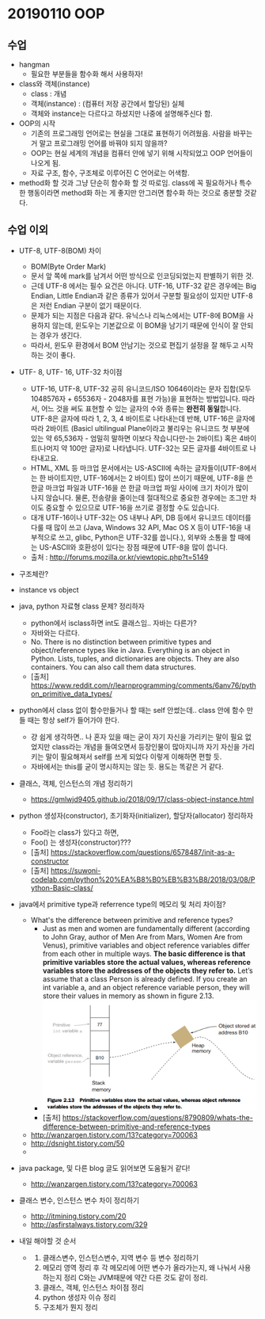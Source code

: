 # 20190110 OOP

## 수업

- hangman
  - 필요한 부분들을 함수화 해서 사용하자!
- class와 객체(instance)
  - class : 개념
  - 객체(instance) : (컴퓨터 저장 공간에서 할당된) 실체
  - 객체와 instance는 다르다고 하셨지만 나중에 설명해주신다 함.
- OOP의 시작
  - 기존의 프로그래밍 언어로는 현실을 그대로 표현하기 어려웠음. 사람을 바꾸는 거 말고 프로그래밍 언어를 바꿔야 되지 않을까?
  - OOP는 현실 세계의 개념을 컴퓨터 안에 넣기 위해 시작되었고 OOP 언어들이 나오게 됨.
  - 자료 구조, 함수, 구조체로 이루어진 C 언어로는 어색함.
- method화 할 것과 그냥 단순히 함수화 할 것 따로임. class에 꼭 필요하거나 특수한 행동이라면 method화 하는 게 좋지만 안그러면 함수화 하는 것으로 충분할 것같다.







## 수업 이외

- UTF-8, UTF-8(BOM) 차이

  - BOM(Byte Order Mark)
  - 문서 앞 쪽에 mark를 남겨서 어떤 방식으로 인코딩되었는지 판별하기 위한 것.
  - 근데 UTF-8 에서는 필수 요건은 아니다. UTF-16, UTF-32 같은 경우에는 Big Endian, Little Endian과 같은 종류가 있어서 구분할 필요성이 있지만 UTF-8은 저런 Endian 구분이 없기 때문이다.
  - 문제가 되는 지점은 다음과 같다. 유닉스나 리눅스에서는 UTF-8에 BOM을 사용하지 않는데, 윈도우는 기본값으로 이 BOM을 남기기 때문에 인식이 잘 안되는 경우가 생긴다.
  - 따라서, 윈도우 환경에서 BOM 안남기는 것으로 편집기 설정을 잘 해두고 시작하는 것이 좋다.
- UTF- 8, UTF- 16, UTF-32 차이점

  -   UTF-16, UTF-8, UTF-32 공히 유니코드/ISO 10646이라는 문자 집합(모두 1048576자 + 65536자 - 2048자를 표현 가능)을 표현하는 방법입니다. 따라서, 어느 것을 써도 표현할 수 있는 글자의 수와 종류는 **완전히 동일**합니다. UTF-8은 글자에 따라 1, 2, 3, 4 바이트로 나타내는데 반해, UTF-16은 글자에 따라 2바이트 (Basicl ultilingual Plane이라고 불리우는 유니코드 첫 부분에 있는 약 65,536자 - 엄밀히 말하면 이보다 작습니다만-는 2바이트) 혹은 4바이트(나머지 약 100만 글자)로 나타냅니다. UTF-32는 모든 글자를 4바이트로 나타내고요. 
  -    HTML, XML 등 마크업 문서에서는 US-ASCII에 속하는 글자들이(UTF-8에서는 한 바이트지만, UTF-16에서는 2 바이트) 많이 쓰이기 때문에, UTF-8을 쓴 한글 마크업 파일과 UTF-16을 쓴 한글 마크업 파일 사이에 크기 차이가 많이 나지 않습니다. 물론, 전송량을 줄이는데 절대적으로 중요한 경우에는 조그만 차이도 중요할 수 있으므로 UTF-16을 쓰기로 결정할 수도 있습니다.
  -    대개 UTF-16이나 UTF-32는 OS 내부나 API, DB 등에서 유니코드 데이터를 다룰 때 많이 쓰고 (Java, Windows 32 API, Mac OS X 등이 UTF-16을 내부적으로 쓰고, glibc, Python은 UTF-32를 씁니다.), 외부와 소통을 할 때에는 US-ASCII와 호환성이 있다는 장점 때문에 UTF-8을 많이 씁니다.
  -   출처 : http://forums.mozilla.or.kr/viewtopic.php?t=5149
- 구조체란?
- instance vs object
- java, python 자료형 class 문제? 정리하자
  - python에서 isclass하면 int도 클래스임.. 자바는 다른가?
  - 자바와는 다르다.
  - No. There is no distinction between primitive types and object/reference types like in Java. Everything is an object in Python. Lists, tuples, and dictionaries are objects. They are also containers. You can also call them data structures.
  - [출처] https://www.reddit.com/r/learnprogramming/comments/6anv76/python_primitive_data_types/
- python에서 class 없이 함수만들거나 할 때는 self 안썼는데.. class 안에 함수 만들 때는 항상 self가 들어가야 한다.
  - 걍 쉽게 생각하면.. 나 혼자 있을 때는 굳이 자기 자신을 가리키는 말이 필요 없었지만  class라는 개념을 들여오면서 등장인물이 많아지니까 자기 자신을 가리키는 말이 필요해져서 self를 쓰게 되었다 이렇게 이해하면 편할 듯.
  - 자바에서는 this를 굳이 명시하지는 않는 듯. 용도는 똑같은 거 같다.
- 클래스, 객체, 인스턴스의 개념 정리하기
  - https://gmlwjd9405.github.io/2018/09/17/class-object-instance.html
- python 생성자(constructor), 초기화자(initializer), 할당자(allocator) 정리하자
  - Foo라는 class가 있다고 하면,
  - Foo() 는 생성자(constructor)???
  - [출처] https://stackoverflow.com/questions/6578487/init-as-a-constructor
  - [출처] https://suwoni-codelab.com/python%20%EA%B8%B0%EB%B3%B8/2018/03/08/Python-Basic-class/
- java에서 primitive type과 referrence type의 메모리 및 처리 차이점?
  - What's the difference between primitive and reference types?
    - Just as men and women are fundamentally different (according to John Gray, author of Men Are from Mars, Women Are from Venus), primitive variables and object reference variables differ from each other in multiple ways. **The basic difference is that primitive variables store the actual values, whereas reference variables store the addresses of the objects they refer to.** Let’s assume that a class Person is already defined. If you create an int variable a, and an object reference variable person, they will store their values in memory as shown in figure 2.13.
    - ![img](20190110_OOP.assets/cUQTU.png)
    - [출처] https://stackoverflow.com/questions/8790809/whats-the-difference-between-primitive-and-reference-types
  - http://wanzargen.tistory.com/13?category=700063
  - http://dsnight.tistory.com/50
  - 
- java package, 및 다른 blog 글도 읽어보면 도움될거 같다!
  - http://wanzargen.tistory.com/13?category=700063
- 클래스 변수, 인스턴스 변수 차이 정리하기
  - http://itmining.tistory.com/20
  - http://asfirstalways.tistory.com/329
- 내일 해야할 것 순서
  - 1. 클래스변수, 인스턴스변수, 지역 변수 등 변수 정리하기
    2. 메모리 영역 정리 후 각 메모리에 어떤 변수가 올라가는지, 왜 나눠서 사용하는지 정리 C와는 JVM때문에 약간 다른 것도 같이 정리.
    3. 클래스, 객체, 인스턴스 차이점 정리
    4. python 생성자 이슈 정리
    5. 구조체가 뭔지 정리